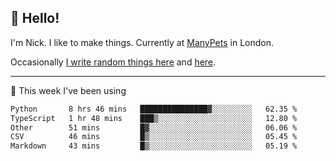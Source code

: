 ## 👋 Hello! 

I'm Nick. I like to make things. Currently at [ManyPets](https://manypets.com) in London.

Occasionally [I write random things here](https://nicksnell.com) and [here](https://twitter.com/nicksnell).

-------

🚀 This week I've been using

<!--START_SECTION:waka-->

```txt
Python       8 hrs 46 mins   ███████████████▓░░░░░░░░░   62.35 %
TypeScript   1 hr 48 mins    ███▒░░░░░░░░░░░░░░░░░░░░░   12.80 %
Other        51 mins         █▓░░░░░░░░░░░░░░░░░░░░░░░   06.06 %
CSV          46 mins         █▒░░░░░░░░░░░░░░░░░░░░░░░   05.45 %
Markdown     43 mins         █▒░░░░░░░░░░░░░░░░░░░░░░░   05.19 %
```

<!--END_SECTION:waka-->
